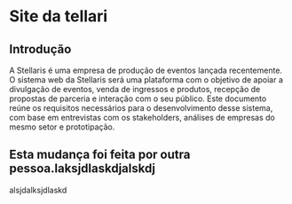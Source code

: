 
# Site da tellari

## Introdução
A Stellaris é uma empresa de produção de eventos lançada recentemente. O sistema web da Stellaris será uma plataforma com o objetivo de apoiar a divulgação de eventos, venda de ingressos e produtos, recepção de propostas de parceria e interação com o seu público. Este documento reúne os requisitos necessários para o desenvolvimento desse sistema, com base em entrevistas com os stakeholders, análises de empresas do mesmo setor e prototipação.

## Esta mudança foi feita por outra pessoa.laksjdlaskdjalskdj

alsjdalksjdlaskd